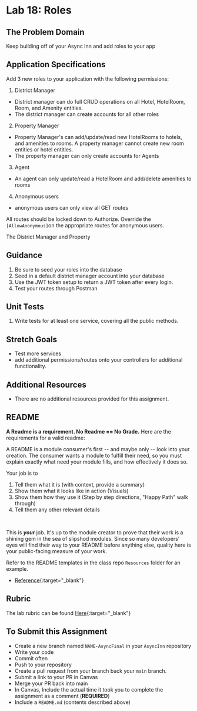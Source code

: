 # Lab 18: Roles

## The Problem Domain

Keep building off of your Async Inn and add roles to your app

## Application Specifications

Add 3 new roles to your application with the following permissions:

1. District Manager
- District manager can do full CRUD operations on all Hotel, HotelRoom, Room, and Amenity entities.
- The district manager can create accounts for all other roles
2. Property Manager
- Property Manager's can add/update/read new HotelRooms to hotels, and amenities to rooms. A property manager cannot create new room entities or hotel entities.
- The property manager can only create accounts for Agents
3. Agent
- An agent can only update/read a HotelRoom and add/delete amenities to rooms
4. Anonymous users
- anonymous users can only view all GET routes

All routes should be locked down to Authorize. Override the `[AllowAnonymous]`on the appropriate routes for anonymous users.

The District Manager and Property

## Guidance
1. Be sure to seed your roles into the database
2. Seed in a default district manager account into your database
3. Use the JWT token setup to return a JWT token after every login.
4. Test your routes through Postman

## Unit Tests
1. Write tests for at least one service, covering all the public methods.

## Stretch Goals
- Test more services
- add additional permissions/routes onto your controllers for additional functionality.

## Additional Resources
- There are no additional resources provided for this assignment.

## README

**A Readme is a requirement. No Readme == No Grade.**
Here are the requirements for a valid readme:

A README is a module consumer's first -- and maybe only -- look into your creation. The consumer wants a module to fulfill their need, so you must explain exactly what need your module fills, and how effectively it does so.

Your job is to

1. Tell them what it is (with context, provide a summary)
1. Show them what it looks like in action (Visuals)
1. Show them how they use it (Step by step directions, "Happy Path" walk through)
1. Tell them any other relevant details
<br />

This is ***your*** job. It's up to the module creator to prove that their work is a shining gem in the sea of slipshod modules. Since so many developers' eyes will find their way to your README before anything else, quality here is your public-facing measure of your work.

Refer to the README templates in the class repo `Resources` folder for an example.
- [Reference](https://github.com/noffle/art-of-readme){:target="_blank"}


## Rubric

The lab rubric can be found [Here](../../resources/rubric){:target="_blank"}

## To Submit this Assignment

- Create a new branch named `NAME-AsyncFinal` in your `AsyncInn` repository
- Write your code
- Commit often
- Push to your repository
- Create a pull request from your branch back your `main` branch.
- Submit a link to your PR in Canvas
- Merge your PR back into main
- In Canvas, Include the actual time it took you to complete the assignment as a comment (**REQUIRED**)
- Include a `README.md` (contents described above)
